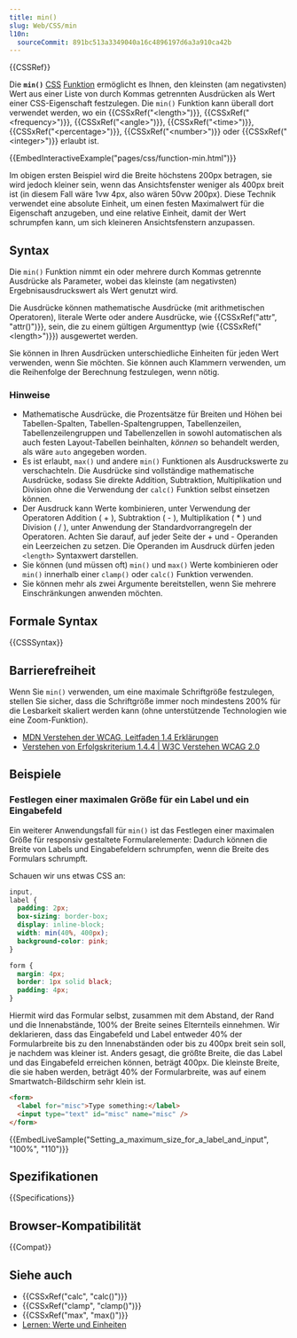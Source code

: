 ```yaml
---
title: min()
slug: Web/CSS/min
l10n:
  sourceCommit: 891bc513a3349040a16c4896197d6a3a910ca42b
---
```


{{CSSRef}}

Die **`min()`** [CSS](/de/docs/Web/CSS) [Funktion](/de/docs/Web/CSS/CSS_Values_and_Units/CSS_Value_Functions) ermöglicht es Ihnen, den kleinsten (am negativsten) Wert aus einer Liste von durch Kommas getrennten Ausdrücken als Wert einer CSS-Eigenschaft festzulegen. Die `min()` Funktion kann überall dort verwendet werden, wo ein {{CSSxRef("&lt;length&gt;")}}, {{CSSxRef("&lt;frequency&gt;")}}, {{CSSxRef("&lt;angle&gt;")}}, {{CSSxRef("&lt;time&gt;")}}, {{CSSxRef("&lt;percentage&gt;")}}, {{CSSxRef("&lt;number&gt;")}} oder {{CSSxRef("&lt;integer&gt;")}} erlaubt ist.

{{EmbedInteractiveExample("pages/css/function-min.html")}}

Im obigen ersten Beispiel wird die Breite höchstens 200px betragen, sie wird jedoch kleiner sein, wenn das Ansichtsfenster weniger als 400px breit ist (in diesem Fall wäre 1vw 4px, also wären 50vw 200px). Diese Technik verwendet eine absolute Einheit, um einen festen Maximalwert für die Eigenschaft anzugeben, und eine relative Einheit, damit der Wert schrumpfen kann, um sich kleineren Ansichtsfenstern anzupassen.

## Syntax

Die `min()` Funktion nimmt ein oder mehrere durch Kommas getrennte Ausdrücke als Parameter, wobei das kleinste (am negativsten) Ergebnisausdruckswert als Wert genutzt wird.

Die Ausdrücke können mathematische Ausdrücke (mit arithmetischen Operatoren), literale Werte oder andere Ausdrücke, wie {{CSSxRef("attr", "attr()")}}, sein, die zu einem gültigen Argumenttyp (wie {{CSSxRef("&lt;length&gt;")}}) ausgewertet werden.

Sie können in Ihren Ausdrücken unterschiedliche Einheiten für jeden Wert verwenden, wenn Sie möchten. Sie können auch Klammern verwenden, um die Reihenfolge der Berechnung festzulegen, wenn nötig.

### Hinweise

- Mathematische Ausdrücke, die Prozentsätze für Breiten und Höhen bei Tabellen-Spalten, Tabellen-Spaltengruppen, Tabellenzeilen, Tabellenzeilengruppen und Tabellenzellen in sowohl automatischen als auch festen Layout-Tabellen beinhalten, _können_ so behandelt werden, als wäre `auto` angegeben worden.
- Es ist erlaubt, `max()` und andere `min()` Funktionen als Ausdruckswerte zu verschachteln. Die Ausdrücke sind vollständige mathematische Ausdrücke, sodass Sie direkte Addition, Subtraktion, Multiplikation und Division ohne die Verwendung der `calc()` Funktion selbst einsetzen können.
- Der Ausdruck kann Werte kombinieren, unter Verwendung der Operatoren Addition ( + ), Subtraktion ( - ), Multiplikation ( \* ) und Division ( / ), unter Anwendung der Standardvorrangregeln der Operatoren. Achten Sie darauf, auf jeder Seite der + und - Operanden ein Leerzeichen zu setzen. Die Operanden im Ausdruck dürfen jeden `<length>` Syntaxwert darstellen.
- Sie können (und müssen oft) `min()` und `max()` Werte kombinieren oder `min()` innerhalb einer `clamp()` oder `calc()` Funktion verwenden.
- Sie können mehr als zwei Argumente bereitstellen, wenn Sie mehrere Einschränkungen anwenden möchten.

## Formale Syntax

{{CSSSyntax}}

## Barrierefreiheit

Wenn Sie `min()` verwenden, um eine maximale Schriftgröße festzulegen, stellen Sie sicher, dass die Schriftgröße immer noch mindestens 200% für die Lesbarkeit skaliert werden kann (ohne unterstützende Technologien wie eine Zoom-Funktion).

- [MDN Verstehen der WCAG, Leitfaden 1.4 Erklärungen](/de/docs/Web/Accessibility/Understanding_WCAG/Perceivable#guideline_1.4_make_it_easier_for_users_to_see_and_hear_content_including_separating_foreground_from_background)
- [Verstehen von Erfolgskriterium 1.4.4 | W3C Verstehen WCAG 2.0](https://www.w3.org/TR/UNDERSTANDING-WCAG20/visual-audio-contrast-scale.html)

## Beispiele

### Festlegen einer maximalen Größe für ein Label und ein Eingabefeld

Ein weiterer Anwendungsfall für `min()` ist das Festlegen einer maximalen Größe für responsiv gestaltete Formularelemente: Dadurch können die Breite von Labels und Eingabefeldern schrumpfen, wenn die Breite des Formulars schrumpft.

Schauen wir uns etwas CSS an:

```css
input,
label {
  padding: 2px;
  box-sizing: border-box;
  display: inline-block;
  width: min(40%, 400px);
  background-color: pink;
}

form {
  margin: 4px;
  border: 1px solid black;
  padding: 4px;
}
```

Hiermit wird das Formular selbst, zusammen mit dem Abstand, der Rand und die Innenabstände, 100% der Breite seines Elternteils einnehmen. Wir deklarieren, dass das Eingabefeld und Label entweder 40% der Formularbreite bis zu den Innenabständen oder bis zu 400px breit sein soll, je nachdem was kleiner ist. Anders gesagt, die größte Breite, die das Label und das Eingabefeld erreichen können, beträgt 400px. Die kleinste Breite, die sie haben werden, beträgt 40% der Formularbreite, was auf einem Smartwatch-Bildschirm sehr klein ist.

```html
<form>
  <label for="misc">Type something:</label>
  <input type="text" id="misc" name="misc" />
</form>
```

{{EmbedLiveSample("Setting_a_maximum_size_for_a_label_and_input", "100%", "110")}}

## Spezifikationen

{{Specifications}}

## Browser-Kompatibilität

{{Compat}}

## Siehe auch

- {{CSSxRef("calc", "calc()")}}
- {{CSSxRef("clamp", "clamp()")}}
- {{CSSxRef("max", "max()")}}
- [Lernen: Werte und Einheiten](/de/docs/Learn_web_development/Core/Styling_basics/Values_and_units)
